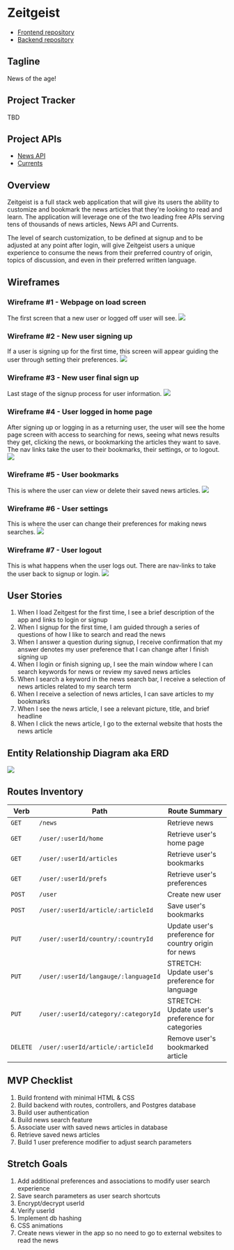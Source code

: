 # Zeitgeist
* <a href="https://github.com/graymok/frontend-sei-solo-project-2">Frontend repository</a>
* <a href="https://github.com/graymok/backend-sei-solo-project-2">Backend repository</a>


## Tagline
News of the age!


## Project Tracker
TBD


## Project APIs
* <a href="https://newsapi.org/">News API</a>
* <a href="https://currentsapi.services/en">Currents</a>


## Overview
Zeitgeist is a full stack web application that will give its users the ability to customize and bookmark the news articles that they're looking to read and learn. The application will leverage one of the two leading free APIs serving tens of thousands of news articles, News API and Currents.

The level of search customization, to be defined at signup and to be adjusted at any point after login, will give Zeitgeist users a unique experience to consume the news from their preferred country of origin, topics of discussion, and even in their preferred written language.


## Wireframes

### Wireframe #1 - Webpage on load screen
The first screen that a new user or logged off user will see.
<img src="https://github.com/graymok/frontend-sei-solo-project-2/blob/main/assets/wireframe-1.png?raw=true">

### Wireframe #2 - New user signing up
If a user is signing up for the first time, this screen will appear guiding the user through setting their preferences.
<img src="https://github.com/graymok/frontend-sei-solo-project-2/blob/main/assets/wireframe-2.png?raw=true">

### Wireframe #3 - New user final sign up
Last stage of the signup process for user information.
<img src="https://github.com/graymok/frontend-sei-solo-project-2/blob/main/assets/wireframe-3.png?raw=true">

### Wireframe #4 - User logged in home page
After signing up or logging in as a returning user, the user will see the home page screen with access to searching for news, seeing what news results they get, clicking the news, or bookmarking the articles they want to save. The nav links take the user to their bookmarks, their settings, or to logout.
<img src="https://github.com/graymok/frontend-sei-solo-project-2/blob/main/assets/wireframe-4.png?raw=true">

### Wireframe #5 - User bookmarks
This is where the user can view or delete their saved news articles.
<img src="https://github.com/graymok/frontend-sei-solo-project-2/blob/main/assets/wireframe-5.png?raw=true">

### Wireframe #6 - User settings
This is where the user can change their preferences for making news searches.
<img src="https://github.com/graymok/frontend-sei-solo-project-2/blob/main/assets/wireframe-6.png?raw=true">

### Wireframe #7 - User logout
This is what happens when the user logs out. There are nav-links to take the user back to signup or login.
<img src="https://github.com/graymok/frontend-sei-solo-project-2/blob/main/assets/wireframe-7.png?raw=true">

## User Stories
1. When I load Zeitgest for the first time, I see a brief description of the app and links to login or signup
2. When I signup for the first time, I am guided through a series of questions of how I like to search and read the news
3. When I answer a question during signup, I receive confirmation that my answer denotes my user preference that I can change after I finish signing up
4. When I login or finish signing up, I see the main window where I can search keywords for news or review my saved news articles
5. When I search a keyword in the news search bar, I receive a selection of news articles related to my search term
6. When I receive a selection of news articles, I can save articles to my bookmarks
7. When I see the news article, I see a relevant picture, title, and brief headline
8. When I click the news article, I go to the external website that hosts the news article


## Entity Relationship Diagram aka ERD
<img src="https://github.com/graymok/frontend-sei-solo-project-2/blob/main/assets/zeitgeist-erd.png?raw=true">

## Routes Inventory

| Verb | Path | Route Summary |
| --- | --- | --- |
| `GET` | `/news` | Retrieve news |
| `GET` | `/user/:userId/home` | Retrieve user's home page |
| `GET` | `/user/:userId/articles` | Retrieve user's bookmarks |
| `GET` | `/user/:userId/prefs` | Retrieve user's preferences |
| `POST` | `/user` | Create new user |
| `POST` | `/user/:userId/article/:articleId` | Save user's bookmarks |
| `PUT` | `/user/:userId/country/:countryId` | Update user's preference for country origin for news |
| `PUT` | `/user/:userId/langauge/:languageId` | STRETCH: Update user's preference for language |
| `PUT` | `/user/:userId/category/:categoryId` | STRETCH: Update user's preference for categories |
| `DELETE` | `/user/:userId/article/:articleId` | Remove user's bookmarked article |


## MVP Checklist
1. Build frontend with minimal HTML & CSS
2. Build backend with routes, controllers, and Postgres database
3. Build user authentication
4. Build news search feature
5. Associate user with saved news articles in database
6. Retrieve saved news articles
7. Build 1 user preference modifier to adjust search parameters


## Stretch Goals
1. Add additional preferences and associations to modify user search experience
2. Save search parameters as user search shortcuts
3. Encrypt/decrypt userId
4. Verify userId
5. Implement db hashing
6. CSS animations
7. Create news viewer in the app so no need to go to external websites to read the news